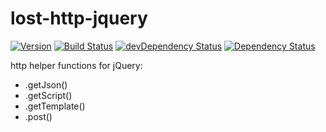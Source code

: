 # lost-http-jquery

[![Version](http://img.shields.io/badge/version-0.0.1-green.svg)]()
[![Build Status](https://travis-ci.org/meandmax/lost-http-jquery.svg?branch=master)](https://travis-ci.org/meandmax/lost-http-jquery)
[![devDependency Status](https://david-dm.org/meandmax/lost-http-jquery/dev-status.svg)](https://david-dm.org/meandmax/lost-http-jquery#info=devDependencies)
[![Dependency Status](https://david-dm.org/meandmax/lost-http-jquery.svg)](https://david-dm.org/meandmax/lost-http-jquery.svg)

http helper functions for jQuery:

- .getJson()
- .getScript()
- .getTemplate()
- .post()
